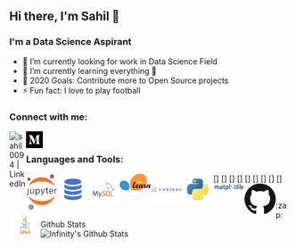## Hi there, I'm Sahil 👋

### I'm a Data Science Aspirant

- 🔭 I’m currently looking for work in Data Science Field
- 🌱 I’m currently learning everything 🤣
- 🥅 2020 Goals: Contribute more to Open Source projects
- ⚡ Fun fact: I love to play football

### Connect with me:

[<img align="left" alt="sahil0094 | LinkedIn" width="30px" src="https://cdn.jsdelivr.net/npm/simple-icons@v3/icons/linkedin.svg" />][linkedin]
[<img align="left" alt="sahil0094 | Medium" width="30px" src="https://github.com/sahil0094/sahil0094/blob/master/images/medium.svg" />][medium]
<br />

### Languages and Tools:

[<img align="left" alt="Jupyter Notebook" width="56px" src="https://github.com/sahil0094/sahil0094/blob/master/images/jupyter.png" />]
[<img align="left" alt="SQL" width="56px" src="https://raw.githubusercontent.com/github/explore/80688e429a7d4ef2fca1e82350fe8e3517d3494d/topics/sql/sql.png" />]
[<img align="left" alt="MySQL" width="56px" src="https://raw.githubusercontent.com/github/explore/80688e429a7d4ef2fca1e82350fe8e3517d3494d/topics/mysql/mysql.png" />]
[<img align="left" alt="scikit" width="56px" src="https://github.com/sahil0094/sahil0094/blob/master/images/scikit.png" />]
[<img align="left" alt="Tableau" width="56px" src="https://github.com/sahil0094/sahil0094/blob/master/images/tableau.png" />]
[<img align="left" alt="python" width="56px" src="https://github.com/sahil0094/sahil0094/blob/master/images/python.jpeg" />]
[<img align="left" alt="Matplotlib" width="56px" src="https://github.com/sahil0094/sahil0094/blob/master/images/matplot.png" />]
[<img align="left" alt="GitHub" width="56px" src="https://raw.githubusercontent.com/github/explore/78df643247d429f6cc873026c0622819ad797942/topics/github/github.png" />]
[<img align="left" alt="java" width="56px" src="https://github.com/sahil0094/sahil0094/blob/master/images/java.png" />]
<br />
<br />



<summary>:zap: Github Stats</summary>

  <img align="left" alt="Infinity's Github Stats" src="https://github-readme-stats.vercel.app/api?username=sahil0094&show_icons=true&hide_border=true" />




[linkedin]: https://www.linkedin.com/in/sahil0094/
[medium]: https://medium.com/@sahil0094/
